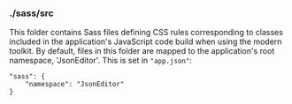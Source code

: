 ### ./sass/src

This folder contains Sass files defining CSS rules corresponding to classes
included in the application's JavaScript code build when using the modern toolkit.
By default, files in this folder are mapped to the application's root namespace, 'JsonEditor'.
This is set in `"app.json"`:

    "sass": {
        "namespace": "JsonEditor"
    }